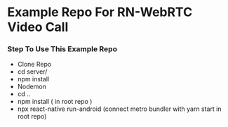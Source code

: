 # Example Repo For RN-WebRTC Video Call

### Step To Use This Example Repo

* Clone Repo
* cd server/
* npm install
* Nodemon
* cd ..
* npm install ( in root repo )
* npx react-native run-android (connect metro bundler with yarn start in root repo)